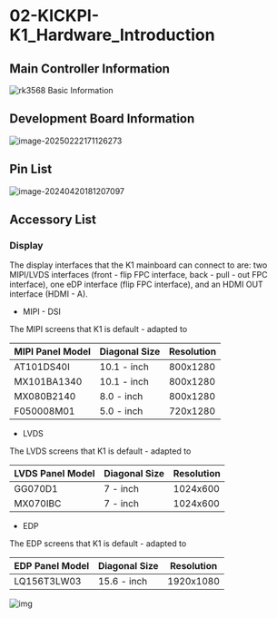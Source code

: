 # 02-KICKPI-K1_Hardware_Introduction



## Main Controller Information

![rk3568 Basic Information](http://tanzhtanzh.oss-cn-shenzhen.aliyuncs.com/img/rk3568bd.png)

## Development Board Information

![image-20250222171126273](http://tanzhtanzh.oss-cn-shenzhen.aliyuncs.com/img/image-20250222171126273.png)

## Pin List

![image-20240420181207097](http://tanzhtanzh.oss-cn-shenzhen.aliyuncs.com/img/image-20240420181207097.png)

## Accessory List

### Display <a id="display"> </a>

The display interfaces that the K1 mainboard can connect to are: two MIPI/LVDS interfaces (front - flip FPC interface, back - pull - out FPC interface), one eDP interface (flip FPC interface), and an HDMI OUT interface (HDMI - A).

* MIPI - DSI

The MIPI screens that K1 is default - adapted to

| **MIPI Panel Model** | **Diagonal Size** | **Resolution** |
| -------------------- | ----------------- | -------------- |
| AT101DS40I           | 10.1 - inch       | 800x1280       |
| MX101BA1340          | 10.1 - inch       | 800x1280       |
| MX080B2140           | 8.0 - inch        | 800x1280       |
| F050008M01           | 5.0 - inch        | 720x1280       |

* LVDS

The LVDS screens that K1 is default - adapted to

| **LVDS Panel Model** | **Diagonal Size** | **Resolution** |
| -------------------- | ----------------- | -------------- |
| GG070D1              | 7 - inch          | 1024x600       |
| MX070IBC             | 7 - inch          | 1024x600       |

* EDP

The EDP screens that K1 is default - adapted to

| **EDP Panel Model** | **Diagonal Size** | **Resolution** |
| ------------------- | ----------------- | -------------- |
| LQ156T3LW03         | 15.6 - inch       | 1920x1080      |



![img](http://tanzhtanzh.oss-cn-shenzhen.aliyuncs.com/img/O1CN01kcjuvi29djTNDfOhy_!!2216870748091.jpg)